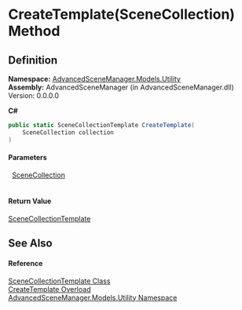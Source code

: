 # CreateTemplate(SceneCollection) Method




## Definition
**Namespace:** <a href="N_AdvancedSceneManager_Models_Utility">AdvancedSceneManager.Models.Utility</a>  
**Assembly:** AdvancedSceneManager (in AdvancedSceneManager.dll) Version: 0.0.0.0

**C#**
``` C#
public static SceneCollectionTemplate CreateTemplate(
	SceneCollection collection
)
```



#### Parameters
<dl><dt>  <a href="T_AdvancedSceneManager_Models_SceneCollection">SceneCollection</a></dt><dd> </dd></dl>

#### Return Value
<a href="T_AdvancedSceneManager_Models_Utility_SceneCollectionTemplate">SceneCollectionTemplate</a>

## See Also


#### Reference
<a href="T_AdvancedSceneManager_Models_Utility_SceneCollectionTemplate">SceneCollectionTemplate Class</a>  
<a href="Overload_AdvancedSceneManager_Models_Utility_SceneCollectionTemplate_CreateTemplate">CreateTemplate Overload</a>  
<a href="N_AdvancedSceneManager_Models_Utility">AdvancedSceneManager.Models.Utility Namespace</a>  

